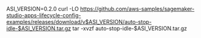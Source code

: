 ASI_VERSION=0.2.0
curl -LO https://github.com/aws-samples/sagemaker-studio-apps-lifecycle-config-examples/releases/download/v$ASI_VERSION/auto-stop-idle-$ASI_VERSION.tar.gz
tar -xvzf auto-stop-idle-$ASI_VERSION.tar.gz
